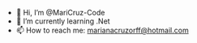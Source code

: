 - 👋 Hi, I’m @MariCruz-Code
- 🌱 I’m currently learning .Net
- 📫 How to reach me: marianacruzorff@hotmail.com

<!---
MariCruz-Code/MariCruz-Code is a ✨ special ✨ repository because its `README.md` (this file) appears on your GitHub profile.
You can click the Preview link to take a look at your changes.
--->
